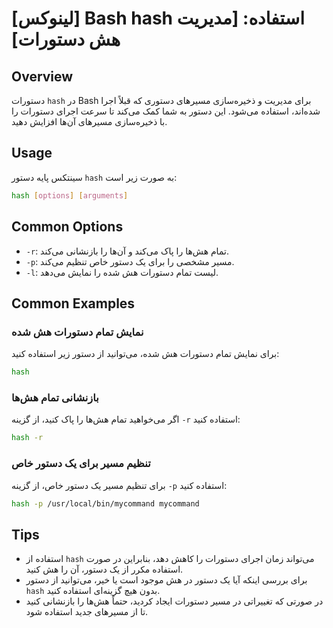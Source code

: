 # [لینوکس] Bash hash استفاده: [مدیریت هش دستورات]

## Overview
دستورات `hash` در Bash برای مدیریت و ذخیره‌سازی مسیرهای دستوری که قبلاً اجرا شده‌اند، استفاده می‌شود. این دستور به شما کمک می‌کند تا سرعت اجرای دستورات را با ذخیره‌سازی مسیرهای آن‌ها افزایش دهید.

## Usage
سینتکس پایه دستور `hash` به صورت زیر است:

```bash
hash [options] [arguments]
```

## Common Options
- `-r`: تمام هش‌ها را پاک می‌کند و آن‌ها را بازنشانی می‌کند.
- `-p`: مسیر مشخصی را برای یک دستور خاص تنظیم می‌کند.
- `-l`: لیست تمام دستورات هش شده را نمایش می‌دهد.

## Common Examples
### نمایش تمام دستورات هش شده
برای نمایش تمام دستورات هش شده، می‌توانید از دستور زیر استفاده کنید:

```bash
hash
```

### بازنشانی تمام هش‌ها
اگر می‌خواهید تمام هش‌ها را پاک کنید، از گزینه `-r` استفاده کنید:

```bash
hash -r
```

### تنظیم مسیر برای یک دستور خاص
برای تنظیم مسیر یک دستور خاص، از گزینه `-p` استفاده کنید:

```bash
hash -p /usr/local/bin/mycommand mycommand
```

## Tips
- استفاده از `hash` می‌تواند زمان اجرای دستورات را کاهش دهد، بنابراین در صورت استفاده مکرر از یک دستور، آن را هش کنید.
- برای بررسی اینکه آیا یک دستور در هش موجود است یا خیر، می‌توانید از دستور `hash` بدون هیچ گزینه‌ای استفاده کنید.
- در صورتی که تغییراتی در مسیر دستورات ایجاد کردید، حتماً هش‌ها را بازنشانی کنید تا از مسیرهای جدید استفاده شود.